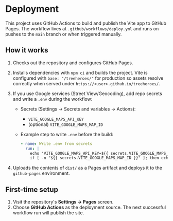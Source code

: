 # Deployment

This project uses GitHub Actions to build and publish the Vite app to GitHub Pages. The workflow lives at `.github/workflows/deploy.yml` and runs on pushes to the `main` branch or when triggered manually.

## How it works

1. Checks out the repository and configures GitHub Pages.
2. Installs dependencies with `npm ci` and builds the project. Vite is configured with `base: "/treeheroes/"` for production so assets resolve correctly when served under `https://<user>.github.io/treeheroes/`.
3. If you use Google services (Street View/Geocoding), add repo secrets and write a `.env` during the workflow:

   - Secrets (Settings → Secrets and variables → Actions):
     - `VITE_GOOGLE_MAPS_API_KEY`
     - (optional) `VITE_GOOGLE_MAPS_MAP_ID`

   - Example step to write `.env` before the build:

     ```yaml
     - name: Write .env from secrets
       run: |
         echo "VITE_GOOGLE_MAPS_API_KEY=${{ secrets.VITE_GOOGLE_MAPS_API_KEY }}" >> .env
         if [ -n "${{ secrets.VITE_GOOGLE_MAPS_MAP_ID }}" ]; then echo "VITE_GOOGLE_MAPS_MAP_ID=${{ secrets.VITE_GOOGLE_MAPS_MAP_ID }}" >> .env; fi
     ```

4. Uploads the contents of `dist/` as a Pages artifact and deploys it to the `github-pages` environment.

## First-time setup

1. Visit the repository's **Settings → Pages** screen.
2. Choose **GitHub Actions** as the deployment source. The next successful workflow run will publish the site.
